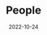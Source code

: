 ---
title: People
date: 2022-10-24

type: landing

sections:
  - block: people
    content:
      title: Meet the Team
      # Choose which groups/teams of users to display.
      #   Edit `user_groups` in each user's profile to add them to one or more of these groups.
      user_groups:
          - Principal Investigator
          - Researchers
          - Grad Students
          - Undergrad students
          - Administration
          - Interns
          - Visitors
          - Alumni
      sort_by: Params.role
      sort_ascending: false
    design:
      show_interests: false
      show_role: true
      show_social: true
---